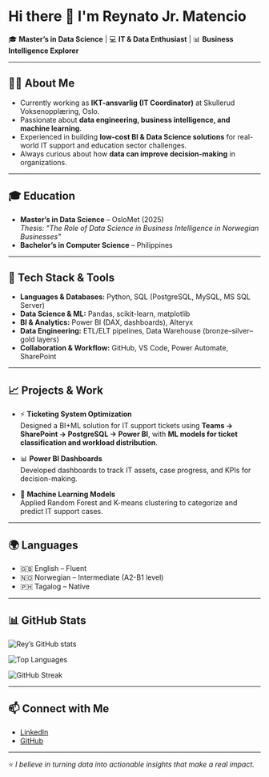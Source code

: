 # Hi there 👋 I'm Reynato Jr. Matencio  

🎓 **Master’s in Data Science** | 💻 **IT & Data Enthusiast** | 📊 **Business Intelligence Explorer**

---

## 👨‍💻 About Me
- Currently working as **IKT-ansvarlig (IT Coordinator)** at Skullerud Voksenopplæring, Oslo.  
- Passionate about **data engineering, business intelligence, and machine learning**.  
- Experienced in building **low-cost BI & Data Science solutions** for real-world IT support and education sector challenges.  
- Always curious about how **data can improve decision-making** in organizations.  

---

## 🎓 Education
- **Master’s in Data Science** – OsloMet (2025)  
  *Thesis: "The Role of Data Science in Business Intelligence in Norwegian Businesses"*  
- **Bachelor’s in Computer Science** – Philippines  

---

## 🔧 Tech Stack & Tools
- **Languages & Databases:** Python, SQL (PostgreSQL, MySQL, MS SQL Server)  
- **Data Science & ML:** Pandas, scikit-learn, matplotlib  
- **BI & Analytics:** Power BI (DAX, dashboards), Alteryx  
- **Data Engineering:** ETL/ELT pipelines, Data Warehouse (bronze–silver–gold layers)  
- **Collaboration & Workflow:** GitHub, VS Code, Power Automate, SharePoint  

---

## 📈 Projects & Work
- ⚡ **Ticketing System Optimization**  
  Designed a BI+ML solution for IT support tickets using **Teams → SharePoint → PostgreSQL → Power BI**, with **ML models for ticket classification and workload distribution**.  

- 📊 **Power BI Dashboards**  
  Developed dashboards to track IT assets, case progress, and KPIs for decision-making.  

- 🤖 **Machine Learning Models**  
  Applied Random Forest and K-means clustering to categorize and predict IT support cases.  

---

## 🌍 Languages
- 🇬🇧 English – Fluent  
- 🇳🇴 Norwegian – Intermediate (A2-B1 level)  
- 🇵🇭 Tagalog – Native  

---

## 📊 GitHub Stats  

![Rey’s GitHub stats](https://github-readme-stats.vercel.app/api?username=<your-username>&show_icons=true&theme=tokyonight)  

![Top Languages](https://github-readme-stats.vercel.app/api/top-langs/?username=<your-username>&layout=compact&theme=tokyonight)  

![GitHub Streak](https://github-readme-streak-stats.herokuapp.com/?user=<your-username>&theme=tokyonight)  

---

## 📫 Connect with Me
- [LinkedIn](https://www.linkedin.com/in/reynatojrmatencio)  
- [GitHub](https://github.com/<your-username>)  

---

⭐️ *I believe in turning data into actionable insights that make a real impact.*  
